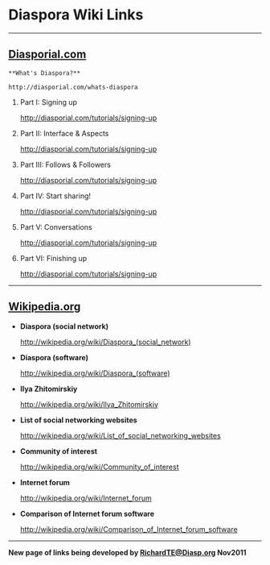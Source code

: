 # Diaspora Wiki Links 

---

## [Diasporial.com](http://Diasporial.com)

    **What's Diaspora?**

    http://diasporial.com/whats-diaspora

1. Part I: Signing up

    http://diasporial.com/tutorials/signing-up

2. Part II: Interface & Aspects

    http://diasporial.com/tutorials/signing-up

3. Part III: Follows & Followers

    http://diasporial.com/tutorials/signing-up

4. Part IV: Start sharing!

    http://diasporial.com/tutorials/signing-up

5. Part V: Conversations

    http://diasporial.com/tutorials/signing-up

6. Part VI: Finishing up

    http://diasporial.com/tutorials/signing-up

---

## [Wikipedia.org](http://wikipedia.org)

- **Diaspora (social network)**

    http://wikipedia.org/wiki/Diaspora_(social_network)

- **Diaspora (software)**

    http://wikipedia.org/wiki/Diaspora_(software)

- **Ilya Zhitomirskiy**

    http://wikipedia.org/wiki/Ilya_Zhitomirskiy

- **List of social networking websites**

    http://wikipedia.org/wiki/List_of_social_networking_websites

- **Community of interest**

    http://wikipedia.org/wiki/Community_of_interest

- **Internet forum**

    http://wikipedia.org/wiki/Internet_forum

- **Comparison of Internet forum software**

    http://wikipedia.org/wiki/Comparison_of_Internet_forum_software

---

**New page of links being developed by RichardTE@Diasp.org Nov2011**







